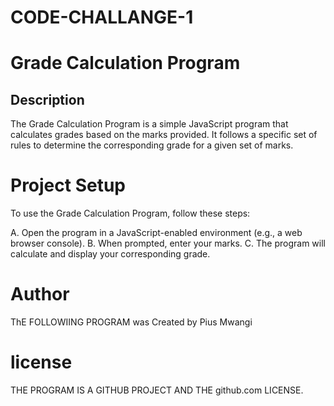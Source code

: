 # CODE-CHALLANGE-1
# Grade Calculation Program

## Description

The Grade Calculation Program is a simple JavaScript program that calculates grades based on the marks provided. It follows a specific set of rules to determine the corresponding grade for a given set of marks.

# Project Setup

To use the Grade Calculation Program, follow these steps:

A. Open the program in a JavaScript-enabled environment (e.g., a web browser console).
B. When prompted, enter your marks.
C. The program will calculate and display your corresponding grade.



# Author 

ThE FOLLOWIING PROGRAM was Created by Pius Mwangi

# license
THE PROGRAM IS A GITHUB PROJECT AND THE github.com LICENSE. 

